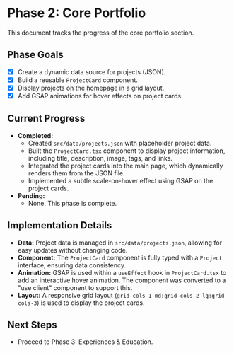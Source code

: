 # Phase 2: Core Portfolio

This document tracks the progress of the core portfolio section.

## Phase Goals

- [X] Create a dynamic data source for projects (JSON).
- [X] Build a reusable `ProjectCard` component.
- [X] Display projects on the homepage in a grid layout.
- [X] Add GSAP animations for hover effects on project cards.

## Current Progress

- **Completed:**
  - Created `src/data/projects.json` with placeholder project data.
  - Built the `ProjectCard.tsx` component to display project information, including title, description, image, tags, and links.
  - Integrated the project cards into the main page, which dynamically renders them from the JSON file.
  - Implemented a subtle scale-on-hover effect using GSAP on the project cards.
- **Pending:**
  - None. This phase is complete.

## Implementation Details

- **Data:** Project data is managed in `src/data/projects.json`, allowing for easy updates without changing code.
- **Component:** The `ProjectCard` component is fully typed with a `Project` interface, ensuring data consistency.
- **Animation:** GSAP is used within a `useEffect` hook in `ProjectCard.tsx` to add an interactive hover animation. The component was converted to a "use client" component to support this.
- **Layout:** A responsive grid layout (`grid-cols-1 md:grid-cols-2 lg:grid-cols-3`) is used to display the project cards.

## Next Steps

- Proceed to Phase 3: Experiences & Education.